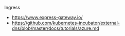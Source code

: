 Ingress
- https://www.express-gateway.io/
- https://github.com/kubernetes-incubator/external-dns/blob/master/docs/tutorials/azure.md